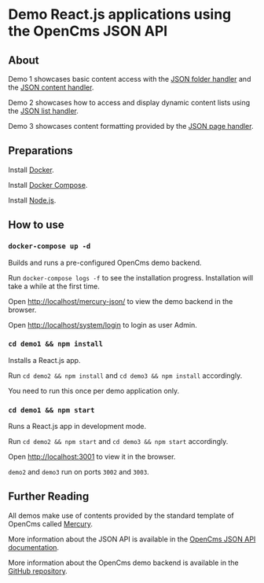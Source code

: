 

# Demo React.js applications using the OpenCms JSON API

## About

Demo 1 showcases basic content access with the [JSON folder handler](https://documentation.opencms.org/opencms-documentation/more-opencms-features/headless-json-api/#the-folder-handler) and the [JSON content handler](https://documentation.opencms.org/opencms-documentation/more-opencms-features/headless-json-api/#the-content-handler).

Demo 2 showcases how to access and display dynamic content lists using the [JSON list handler](https://documentation.opencms.org/opencms-documentation/more-opencms-features/headless-json-api/#the-list-handler).

Demo 3 showcases content formatting provided by the [JSON page handler](https://documentation.opencms.org/opencms-documentation/more-opencms-features/headless-json-api/#the-page-handler).

## Preparations

Install [Docker](https://docs.docker.com/get-docker/).

Install [Docker Compose](https://docs.docker.com/compose/install/).

Install [Node.js](https://nodejs.org/en/download/).

## How to use

### `docker-compose up -d`

Builds and runs a pre-configured OpenCms demo backend.

Run `docker-compose logs -f` to see the installation progress. Installation will take a while at the first time.

Open [http://localhost/mercury-json/](http://localhost/mercury-json/) to view the demo backend in the browser.

Open [http://localhost/system/login](http://localhost/system/login) to login as user Admin.

### `cd demo1 && npm install`

Installs a React.js app.

Run `cd demo2 && npm install` and `cd demo3 && npm install` accordingly.

You need to run this once per demo application only.

### `cd demo1 && npm start`

Runs a React.js app in development mode.

Run `cd demo2 && npm start` and `cd demo3 && npm start` accordingly.

Open [http://localhost:3001](http://localhost:3001) to view it in the browser.

`demo2` and `demo3` run on ports `3002` and `3003`.

## Further Reading

All demos make use of contents provided by the standard template of OpenCms called [Mercury](https://github.com/alkacon/mercury-template).

More information about the JSON API is available in the [OpenCms JSON API documentation](https://documentation.opencms.org/opencms-documentation/more-opencms-features/headless-json-api/).

More information about the OpenCms demo backend is available in the [GitHub repository](https://github.com/alkacon/opencms-docker).
